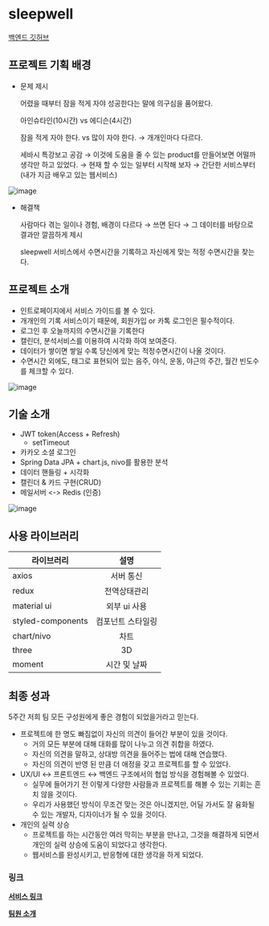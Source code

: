 # sleepwell
[백엔드 깃허브](https://github.com/sleeeepWELL/BackEnd)

## 프로젝트 기획 배경

- 문제 제시

  어렸을 때부터 잠을 적게 자야 성공한다는 말에 의구심을 품어왔다.

  아인슈타인(10시간) vs 에디슨(4시간)

  잠을 적게 자야 한다. vs 많이 자야 한다. → 개개인마다 다르다.

  세바시 특강보고 공감 → 이것에 도움을 줄 수 있는 product를 만들어보면 어떨까 생각만 하고 있었다. →  현재 할 수 있는 일부터 시작해 보자 → 간단한 서비스부터(내가 지금 배우고 있는 웹서비스)

![image](https://user-images.githubusercontent.com/53491653/119460984-3521cf00-bd7a-11eb-8599-e1623cfb4c6a.png)


- 해결책

  사람마다 겪는 일이나 경험, 배경이 다르다 → 쓰면 된다 → 그 데이터를 바탕으로 결과만 깔끔하게 제시

  sleepwell 서비스에서 수면시간을 기록하고 자신에게 맞는 적정 수면시간을 찾는다.



## 프로젝트 소개

- 인트로페이지에서 서비스 가이드를 볼 수 있다.
- 개개인의 기록 서비스이기 때문에, 회원가입 or 카톡 로그인은 필수적이다.
- 로그인 후 오늘까지의 수면시간을 기록한다
- 캘린더, 분석서비스를 이용하여 시각화 하여 보여준다.
- 데이터가 쌓이면 쌓일 수록 당신에게 맞는 적정수면시간이 나올 것이다.
- 수면시간 외에도, 태그로 표현되어 있는 음주, 야식, 운동, 야근의 주간, 월간 빈도수를 체크할 수 있다.

![image](https://user-images.githubusercontent.com/53491653/119460900-1d4a4b00-bd7a-11eb-9e7b-95928c3cbf11.png)


## 기술 소개
* JWT token(Access + Refresh)
  * setTimeout
* 카카오 소셜 로그인
* Spring Data JPA + chart.js, nivo를 활용한 분석
* 데이터 핸들링 + 시각화
* 캘린더 & 카드 구현(CRUD)
* 메일서버 <-> Redis (인증)

![image](https://user-images.githubusercontent.com/53491653/119461912-2687e780-bd7b-11eb-9b53-859291b404f2.png)

## 사용 라이브러리

라이브러리 | 설명
---|:---:
|axios | 서버 통신|
|redux | 전역상태관리| 
|material ui | 외부 ui 사용|
|styled-components | 컴포넌트 스타일링|
|chart/nivo | 차트|
|three | 3D|
|moment | 시간 및 날짜| 



## 최종 성과

5주간 저희 팀 모든 구성원에게 좋은 경험이 되었을거라고 믿는다.

- 프로젝트에 한 명도 빠짐없이 자신의 의견이 들어간 부분이 있을 것이다.
  - 거의 모든 부분에 대해 대화를 많이 나누고 의견 취합을 하였다.
  - 자신의 의견을 말하고, 상대방 의견을 들어주는 법에 대해 연습했다.
  - 자신의 의견이 반영 된 만큼 더 애정을 갖고 프로젝트를 할 수 있었다.
- UX/UI ↔  프론트엔드 ↔  백엔드 구조에서의 협업 방식을 경험해볼 수 있었다.
  - 실무에 들어가기 전 이렇게 다양한 사람들과 프로젝트를 해볼 수 있는 기회는 흔치 않을 것이다.
  - 우리가 사용했던 방식이 무조건 맞는 것은 아니겠지만, 어딜 가서도 잘 융화될 수 있는 개발자, 디자이너가 될 수 있을 것이다.
- 개인의 실력 상승
  - 프로젝트를 하는 시간동안 여러 막히는 부분을 만나고, 그것을 해결하게 되면서 개인의 실력 상승에 도움이 되었다고 생각한다.
  - 웹서비스를 완성시키고, 반응형에 대한 생각을 하게 되었다.

### 링크
**[서비스 링크](https://teamsleepwell.com/ )**

**[팀원 소개](https://www.notion.so/TeamSleepwell-dcb0a3d7c4fc47d781479c33c3929e48 )**
